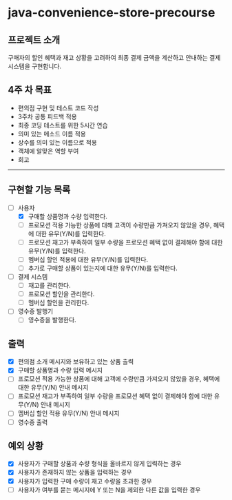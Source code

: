 # java-convenience-store-precourse

## 프로젝트 소개

구매자의 할인 혜택과 재고 상황을 고려하여 최종 결제 금액을 계산하고 안내하는 결제 시스템을 구현합니다.

## 4주 차 목표

- 편의점 구현 및 테스트 코드 작성
- 3주차 공통 피드백 적용
- 최종 코딩 테스트를 위한 5시간 연습
- 의미 있는 메소드 이름 적용
- 상수를 의미 있는 이름으로 적용
- 객체에 알맞은 역할 부여
- 회고

---

## 구현할 기능 목록

- [ ] 사용자
    - [x] 구매할 상품명과 수량 입력한다.
    - [ ] 프로모션 적용 가능한 상품에 대해 고객이 수량만큼 가져오지 않았을 경우, 혜택에 대한 유무(Y/N)를 입력한다.
    - [ ] 프로모션 재고가 부족하여 일부 수량을 프로모션 혜택 없이 결제해야 함에 대한 유무(Y/N)를 입력한다.
    - [ ] 멤버십 할인 적용에 대한 유무(Y/N)를 입력한다.
    - [ ] 추가로 구매할 상품이 있는지에 대한 유무(Y/N)를 입력한다.
- [ ] 결제 시스템
    - [ ] 재고를 관리한다.
    - [ ] 프로모션 할인을 관리한다.
    - [ ] 멤버십 할인을 관리한다.
- [ ] 영수증 발행기
    - [ ] 영수증을 발행한다.

## 출력

- [x] 편의점 소개 메시지와 보유하고 있는 상품 출력
- [x] 구매할 상품명과 수량 입력 메시지
- [ ] 프로모션 적용 가능한 상품에 대해 고객에 수량만큼 가져오지 않았을 경우, 혜택에 대한 유무(Y/N) 안내 메시지
- [ ] 프로모션 재고가 부족하여 일부 수량을 프로모션 혜택 없이 결제해야 함에 대한 유무(Y/N) 안내 메시지
- [ ] 멤버십 할인 적용 유무(Y/N) 안내 메시지
- [ ] 영수증 출력

## 예외 상황

- [x] 사용자가 구매할 상품과 수량 형식을 올바르지 않게 입력하는 경우
- [x] 사용자가 존재하지 않는 상품을 입력하는 경우
- [x] 사용자가 입력한 구매 수량이 재고 수량을 초과한 경우
- [ ] 사용자가 여부를 묻는 메시지에 Y 또는 N을 제외한 다른 값을 입력한 경우
